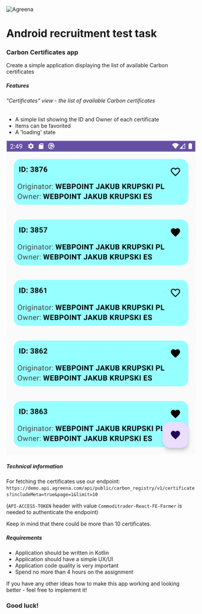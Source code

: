 ![Agreena](https://agreena.com/wp-content/uploads/2021/06/agreena-logo.svg)

# Android recruitment test task

### Carbon Certificates app
Create a simple application displaying the list of available Carbon certificates

##### Features
###### "Certificates" view - the list of available Carbon certificates 
- A simple list showing the ID and Owner of each certificate
- Items can be favorited
- A 'loading' state

![Example](./screenshot_example.png)

##### Technical information
For fetching the certificates use our endpoint:
`https://demo.api.agreena.com/api/public/carbon_registry/v1/certificates?includeMeta=true&page=1&limit=10`

(`API-ACCESS-TOKEN` header with value `Commoditrader-React-FE-Farmer` is needed to authenticate the endpoint)

Keep in mind that there could be more than 10 certificates.


##### Requirements
- Application should be written in Kotlin
- Application should have a simple UX/UI
- Application code quality is very important
- Spend no more than 4 hours on the assignment

If you have any other ideas how to make this app working and looking better - feel free to implement it!

### Good luck!
